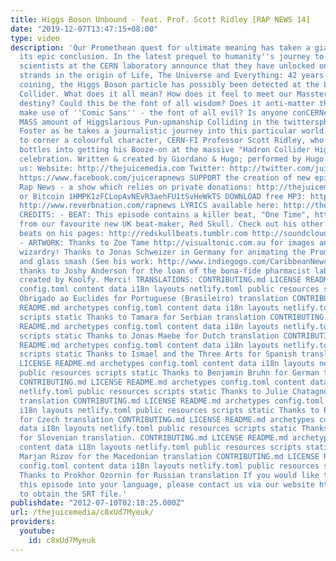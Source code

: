 ```yaml
---
title: Higgs Boson Unbound - feat. Prof. Scott Ridley [RAP NEWS 14]
date: "2019-12-07T13:47:15+08:00"
type: video
description: 'Our Promethean quest for ultimate meaning has taken a giant leap towards
  its epic conclusion. In the latest prequel to humanity''s journey to inner-space,
  scientists at the CERN laboratory announce that they have unlocked one of the key
  strands in the origin of Life, The Universe and Everything: 42 years on from its
  coining, the Higgs Boson particle has possibly been detected at the Large Hadron
  Collider. What does it all mean? How does it feel to meet our Masster? What is our
  destiny? Could this be the font of all wisdom? Does it anti-matter that Scientists
  make use of ''Comic Sans'' - the font of all evil? Is anyone conCERNed about the
  MASS amount of Higgslarious Pun-upmanship Colliding in the twittersphere? Join Robert
  Foster as he takes a journalistic journey into this particular world, and manages
  to corner a colourful character, CERN-FI Professor Scott Ridley, who is several
  bottles into getting his Booze-on at the massive "Hadron Collider Higgs Boson PARTYcle"
  celebration. Written & created by Giordano & Hugo; performed by Hugo. CONNECT with
  us: Website: http://thejuicemedia.com Twitter: http://twitter.com/juicerapnews Farcebook:
  https://www.facebook.com/juicerapnews SUPPORT the creation of new episodes of Juice
  Rap News - a show which relies on private donations: http://thejuicemedia.com/donate
  or Bitcoin 1HMPK1zFCLopAvNEvR3aehFU1tSvHeWkTS DOWNLOAD free MP3: https://soundcloud.com/juice-rap-news/rn14-higgsboson-unbound
  http://www.reverbnation.com/rapnews LYRICS available here: http://thejuicemedia.com/video/lyrics
  CREDITS: - BEAT: This episode contains a killer beat, "One Time", http://www.youtube.com/watch?v=hmPzabWFTlM
  from our favourite new UK beat-maker, Red Skull. Check out his other insanely ill
  beats on his pages: http://redskullbeats.tumblr.com http://soundcloud.com/redskullbeats
  - ARTWORK: Thanks to Zoe Tame http://visualtonic.com.au for images and for website
  wizardry! Thanks to Jonas Schweizer in Germany for animating the Promethean intro
  and glass smash (See his work: http://www.indiegogo.com/CaribbeanNewcomer); And
  thanks to Joshy Anderson for the loan of the bona-fide pharmacist lab coat! CAPTIONS
  created by Koolfy. Merci! TRANSLATIONS: CONTRIBUTING.md LICENSE README.md archetypes
  config.toml content data i18n layouts netlify.toml public resources scripts static
  Obrigado ao Euclides for Portuguese (Brasileiro) translation CONTRIBUTING.md LICENSE
  README.md archetypes config.toml content data i18n layouts netlify.toml public resources
  scripts static Thanks to Tamara for Serbian translation CONTRIBUTING.md LICENSE
  README.md archetypes config.toml content data i18n layouts netlify.toml public resources
  scripts static Thanks to Jonas Maebe for Dutch translation CONTRIBUTING.md LICENSE
  README.md archetypes config.toml content data i18n layouts netlify.toml public resources
  scripts static Thanks to Ismael and the Three Arts for Spanish translation CONTRIBUTING.md
  LICENSE README.md archetypes config.toml content data i18n layouts netlify.toml
  public resources scripts static Thanks to Benjamin Bruhn for German translation
  CONTRIBUTING.md LICENSE README.md archetypes config.toml content data i18n layouts
  netlify.toml public resources scripts static Thanks to Julie Chatagnon for French
  translation CONTRIBUTING.md LICENSE README.md archetypes config.toml content data
  i18n layouts netlify.toml public resources scripts static Thanks to Petr Hudecek
  for Czech translation CONTRIBUTING.md LICENSE README.md archetypes config.toml content
  data i18n layouts netlify.toml public resources scripts static Thanks to Matija
  for Slovenian translation. CONTRIBUTING.md LICENSE README.md archetypes config.toml
  content data i18n layouts netlify.toml public resources scripts static Thanks to
  Marjan Rizov for the Macedonian translation CONTRIBUTING.md LICENSE README.md archetypes
  config.toml content data i18n layouts netlify.toml public resources scripts static
  Thanks to Prokhor Ozornin for Russian translation If you would like to translate
  this episode into your language, please contact us via our website http://thejuicemedia.com/contact/
  to obtain the SRT file.'
publishdate: "2012-07-10T02:18:25.000Z"
url: /thejuicemedia/c8xUd7Myeuk/
providers:
  youtube:
    id: c8xUd7Myeuk
---
```

